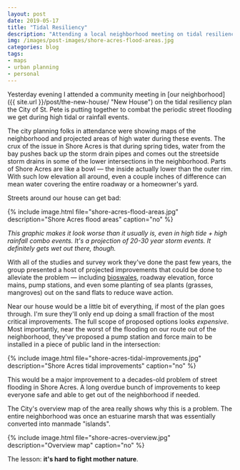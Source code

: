 ```yaml
---
layout: post
date: 2019-05-17
title: "Tidal Resiliency"
description: "Attending a local neighborhood meeting on tidal resiliency and infrastructure improvements."
img: /images/post-images/shore-acres-flood-areas.jpg
categories: blog
tags:
- maps
- urban planning
- personal
---
```


Yesterday evening I attended a community meeting in [our neighborhood]({{ site.url }}/post/the-new-house/ "New House") on the tidal resiliency plan the City of St. Pete is putting together to combat the periodic street flooding we get during high tidal or rainfall events.

The city planning folks in attendance were showing maps of the neighborhood and projected areas of high water during these events. The crux of the issue in Shore Acres is that during spring tides, water from the bay pushes back up the storm drain pipes and comes out the streetside storm drains in some of the lower intersections in the neighborhood. Parts of Shore Acres are like a bowl — the inside actually lower than the outer rim. With such low elevation all around, even a couple inches of difference can mean water covering the entire roadway or a homeowner's yard.

Streets around our house can get bad:

{% include image.html file="shore-acres-flood-areas.jpg" description="Shore Acres flood areas" caption="no" %}

*This graphic makes it look worse than it usually is, even in high tide + high rainfall combo events. It's a projection of 20-30 year storm events. It definitely gets wet out there, though.*

With all of the studies and survey work they've done the past few years, the group presented a host of projected improvements that could be done to alleviate the problem — including [bioswales](https://en.wikipedia.org/wiki/Bioswale "Bioswale"), roadway elevation, force mains, pump stations, and even some planting of sea plants (grasses, mangroves) out on the sand flats to reduce wave action.

Near our house would be a little bit of everything, if most of the plan goes through. I'm sure they'll only end up doing a small fraction of the most critical improvements. The full scope of proposed options looks _expensive_. Most importantly, near the worst of the flooding on our route out of the neighborhood, they've proposed a pump station and force main to be installed in a piece of public land in the intersection:

{% include image.html file="shore-acres-tidal-improvements.jpg" description="Shore Acres tidal improvements" caption="no" %}

This would be a major improvement to a decades-old problem of street flooding in Shore Acres. A long overdue bunch of improvements to keep everyone safe and able to get out of the neighborhood if needed.

The City's overview map of the area really shows why this is a problem. The entire neighborhood was once an estuarine marsh that was essentially converted into manmade "islands".

{% include image.html file="shore-acres-overview.jpg" description="Overview map" caption="no" %}

The lesson: **it's hard to fight mother nature**.
